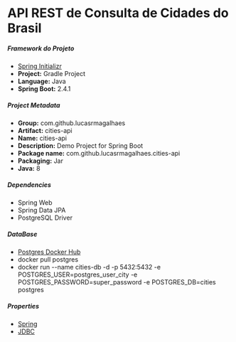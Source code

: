 # API REST de Consulta de Cidades do Brasil

##### Framework do Projeto
- [Spring Initializr](https://start.spring.io/ "Spring Initializr")
- **Project:** Gradle Project
- **Language:** Java
- **Spring Boot:** 2.4.1

##### Project Metadata
- **Group:** com.github.lucasrmagalhaes
- **Artifact:** cities-api
- **Name:** cities-api
- **Description:** Demo Project for Spring Boot
- **Package name:** com.github.lucasrmagalhaes.cities-api
- **Packaging:** Jar
- **Java:** 8

##### Dependencies
- Spring Web
- Spring Data JPA
- PostgreSQL Driver

##### DataBase
- [Postgres Docker Hub](https://hub.docker.com/_/postgres "Postgres Docker Hub")
- docker pull postgres
- docker run --name cities-db -d -p 5432:5432 -e POSTGRES_USER=postgres_user_city -e POSTGRES_PASSWORD=super_password -e POSTGRES_DB=cities postgres

##### Properties
- [Spring](https://docs.spring.io/spring-boot/docs/current/reference/html/appendix-application-properties.html "Spring")
- [JDBC](https://www.codejava.net/java-se/jdbc/jdbc-database-connection-url-for-common-databases "JDBC")
